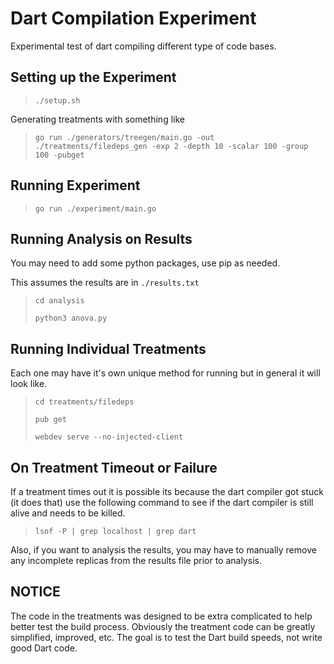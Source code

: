 # Dart Compilation Experiment

Experimental test of dart compiling different type of code bases.

## Setting up the Experiment

> `./setup.sh`

Generating treatments with something like

> `go run ./generators/treegen/main.go -out ./treatments/filedeps_gen -exp 2 -depth 10 -scalar 100 -group 100 -pubget`

## Running Experiment

> `go run ./experiment/main.go`

## Running Analysis on Results

You may need to add some python packages, use pip as needed.

This assumes the results are in `./results.txt`

> `cd analysis`
>
> `python3 anova.py`

## Running Individual Treatments

Each one may have it's own unique method for running but in general it will look like.

> `cd treatments/filedeps`
>
> `pub get`
>
> `webdev serve --no-injected-client`

## On Treatment Timeout or Failure

If a treatment times out it is possible its because the dart compiler got stuck (it does that)
use the following command to see if the dart compiler is still alive and needs to be killed.

> `lsof -P | grep localhost | grep dart`

Also, if you want to analysis the results, you may have to manually
remove any incomplete replicas from the results file prior to analysis.

## NOTICE

The code in the treatments was designed to be extra complicated to
help better test the build process.
Obviously the treatment code can be greatly simplified, improved, etc.
The goal is to test the Dart build speeds, not write good Dart code.
